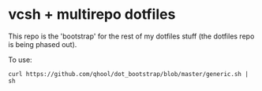 # vcsh + multirepo dotfiles

This repo is the 'bootstrap' for the rest of my dotfiles stuff (the dotfiles repo is being phased out).

To use:

    curl https://github.com/qhool/dot_bootstrap/blob/master/generic.sh | sh
    
